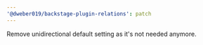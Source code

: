 ```yaml
---
'@dweber019/backstage-plugin-relations': patch
---
```


Remove unidirectional default setting as it's not needed anymore.
